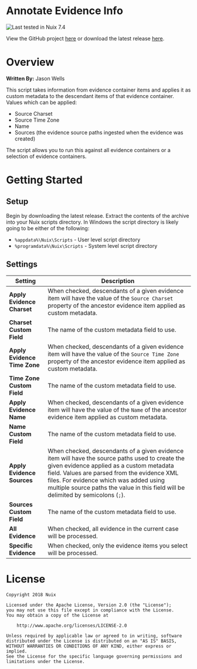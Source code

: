 

Annotate Evidence Info
===============

![Last tested in Nuix 7.4](https://img.shields.io/badge/Nuix-7.4-green.svg)

View the GitHub project [here](https://github.com/NuixSDK/Annotate-Evidence-Info) or download the latest release [here](https://github.com/NuixSDK/Annotate-Evidence-Info/releases).

# Overview

**Written By:** Jason Wells

This script takes information from evidence container items and applies it as custom metadata to the descendant items of that evidence container.  Values which can be applied:
- Source Charset
- Source Time Zone
- Name
- Sources (the evidence source paths ingested when the evidence was created)

The script allows you to run this against all evidence containers or a selection of evidence containers.

# Getting Started

## Setup

Begin by downloading the latest release.  Extract the contents of the archive into your Nuix scripts directory.  In Windows the script directory is likely going to be either of the following:

- `%appdata%\Nuix\Scripts` - User level script directory
- `%programdata%\Nuix\Scripts` - System level script directory

## Settings

| Setting | Description |
|---------|-------------|
| **Apply Evidence Charset** | When checked, descendants of a given evidence item will have the value of the `Source Charset` property of the ancestor evidence item applied as custom metadata. |
| **Charset Custom Field** | The name of the custom metadata field to use. |
| **Apply Evidence Time Zone** | When checked, descendants of a given evidence item will have the value of the `Source Time Zone` property of the ancestor evidence item applied as custom metadata. |
| **Time Zone Custom Field** | The name of the custom metadata field to use. |
| **Apply Evidence Name** | When checked, descendants of a given evidence item will have the value of the `Name` of the ancestor evidence item applied as custom metadata. |
| **Name Custom Field** | The name of the custom metadata field to use. |
| **Apply Evidence Sources** | When checked, descendants of a given evidence item will have the source paths used to create the given evidence applied as a custom metadata field.  Values are parsed from the evidence XML files.  For evidence which was added using multiple source paths the value in this field will be delimited by semicolons (`;`). |
| **Sources Custom Field** | The name of the custom metadata field to use. |
| **All Evidence** | When checked, all evidence in the current case will be processed. |
| **Specific Evidence** | When checked, only the evidence items you select will be processed. |

# License

```
Copyright 2018 Nuix

Licensed under the Apache License, Version 2.0 (the "License");
you may not use this file except in compliance with the License.
You may obtain a copy of the License at

    http://www.apache.org/licenses/LICENSE-2.0

Unless required by applicable law or agreed to in writing, software
distributed under the License is distributed on an "AS IS" BASIS,
WITHOUT WARRANTIES OR CONDITIONS OF ANY KIND, either express or implied.
See the License for the specific language governing permissions and
limitations under the License.
```